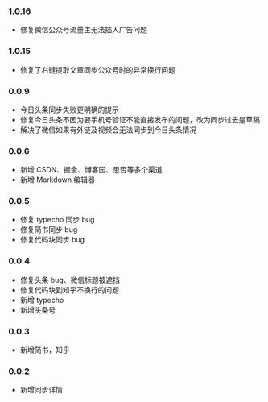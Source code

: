 ### 1.0.16
- 修复微信公众号流量主无法插入广告问题

### 1.0.15
- 修复了右键提取文章同步公众号时的异常换行问题

### 0.0.9

- 今日头条同步失败更明确的提示
- 修复今日头条不因为要手机号验证不能直接发布的问题，改为同步过去是草稿
- 解决了微信如果有外链及视频会无法同步到今日头条情况

### 0.0.6

- 新增 CSDN、掘金、博客园、思否等多个渠道
- 新增 Markdown 编辑器

### 0.0.5

- 修复 typecho 同步 bug
- 修复简书同步 bug
- 修复代码块同步 bug

### 0.0.4

- 修复头条 bug、微信标题被遮挡
- 修复代码块到知乎不换行的问题
- 新增 typecho
- 新增头条号

### 0.0.3

- 新增简书，知乎

### 0.0.2

- 新增同步详情
